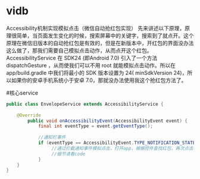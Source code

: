 # vidb
Accessibility机制实现模拟点击（微信自动抢红包实现）
先来讲述以下原理，原理很简单，当页面发生变化的时候，搜索屏幕中的关键字，搜索到了就点开。这个原理在微信旧版本的自动抢红包是有效的，但是在新版本中，开红包的界面没办法这么做了，那我们需要自己模拟点击动作，从而点开这个红包。
AccessibilityService 在 SDK24 (即Android 7.0) 引入了一个方法 dispatchGesture ，从而使我们可以不用 root 就能模拟点击动作。所以在 app/build.gradle 中我们将最小的 SDK 版本设置为 24( minSdkVersion 24)，所以如果你的安卓手机系统小于安卓 7.0，那就没办法使用我这个抢红包方法了。

#核心service

```java
public class EnvelopeService extends AccessibilityService {
    
    @Override
        public void onAccessibilityEvent(AccessibilityEvent event) {
            final int eventType = event.getEventType();
    
            //通知栏事件
            if (eventType == AccessibilityEvent.TYPE_NOTIFICATION_STATE_CHANGED) {
                 //通过拦截通知事件模拟点击，打开app，根据控件查找红包，再次点击打开红包
                 //细节请看code
            }
    }
}



```

